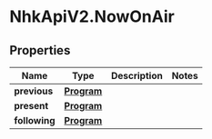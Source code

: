 # NhkApiV2.NowOnAir

## Properties

Name | Type | Description | Notes
------------ | ------------- | ------------- | -------------
**previous** | [**Program**](Program.md) |  | 
**present** | [**Program**](Program.md) |  | 
**following** | [**Program**](Program.md) |  | 


